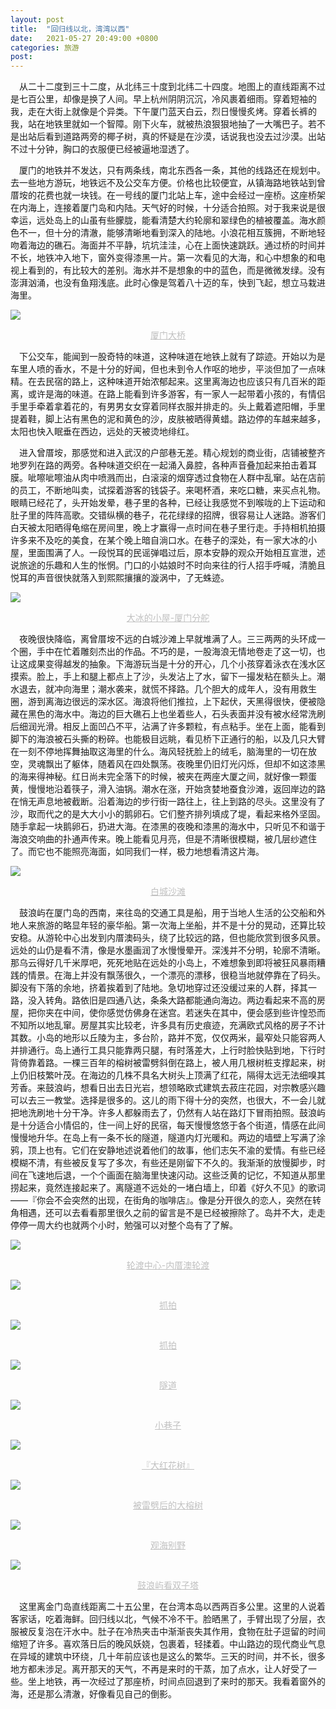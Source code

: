 ```yaml
---
layout: post
title:  "回归线以北，湾湾以西"
date:   2021-05-27 20:49:00 +0800
categories: 旅游
post: 
---
```


&#8194;&#8194;从二十二度到三十二度，从北纬三十度到北纬二十四度。地图上的直线距离不过是七百公里，却像是换了人间。早上杭州阴阴沉沉，冷风裹着细雨。穿着短袖的我，走在大街上就像是个异类。下午厦门蓝天白云，烈日慢慢炙烤。穿着长裤的我，站在地铁里就如一个智障。刚下火车，就被热浪狠狠地抽了一大嘴巴子。若不是出站后看到道路两旁的椰子树，真的怀疑是在沙漠，话说我也没去过沙漠。出站不过十分钟，胸口的衣服便已经被逼地湿透了。

&#8194;&#8194;厦门的地铁并不发达，只有两条线，南北东西各一条，其他的线路还在规划中。去一些地方游玩，地铁远不及公交车方便。价格也比较便宜，从镇海路地铁站到曾厝垵的花费也就一块钱。在一号线的厦门北站上车，途中会经过一座桥。这座桥架在内海上，连接着厦门岛和内陆。天气好的时候，十分适合拍照。对于我来说是很幸运，远处岛上的山虽有些朦胧，能看清楚大约轮廓和翠绿色的植被覆盖。海水颜色不一，但十分的清澈，能够清晰地看到深入的陆地。小浪花相互簇拥，不断地轻吻着海边的礁石。海面并不平静，坑坑洼洼，心在上面快速跳跃。通过桥的时间并不长，地铁冲入地下，窗外变得漆黑一片。第一次看见的大海，和心中想象的和电视上看到的，有比较大的差别。海水并不是想象的中的蓝色，而是微微发绿。没有澎湃汹涌，也没有鱼翔浅底。此时心像是驾着八十迈的车，快到飞起，想立马栽进海里。

![](https://user-images.githubusercontent.com/84229902/120056444-d193ec00-c06e-11eb-9bdf-582134247a87.jpeg)
<center style="font-size:14px;color:#C0C0C0;text-decoration:underline">厦门大桥</center> 

&#8194;&#8194;下公交车，能闻到一股奇特的味道，这种味道在地铁上就有了踪迹。开始以为是车里人喷的香水，不是十分的好闻，但也未到令人作呕的地步，平淡但加了一点味精。在去民宿的路上，这种味道开始浓郁起来。这里离海边也应该只有几百米的距离，或许是海的味道。在路上能看到许多游客，有一家人一起带着小孩的，有情侣手里手牵着拿着花的，有男男女女穿着同样衣服并排走的。头上戴着遮阳帽，手里提着鞋，脚上沾有黑色的泥和黄色的沙，皮肤被晒得黄蜡。路边停的车越来越多，太阳也快入眠垂在西边，远处的天被烫地绯红。

&#8194;&#8194;进入曾厝垵，那感觉和进入武汉的户部巷无差。精心规划的商业街，店铺被整齐地罗列在路的两旁。各种味道交织在一起涌入鼻腔，各种声音叠加起来拍击着耳膜。呲嚓呲嚓油从肉中喷溅而出，白滚滚的烟穿透过食物在人群中乱窜。站在店前的员工，不断地叫卖，试探着游客的钱袋子。来喝杯酒，来吃口糖，来买点礼物。眼睛已经花了，头开始发晕，巷子里的各种，已经让我感觉不到喉咙的上下运动和肚子里的阵阵高歌。交错纵横的巷子，花花绿绿的招牌，很容易让人迷路。游客们白天被太阳晒得龟缩在房间里，晚上才赢得一点时间在巷子里行走。手持相机拍摄许多来不及吃的美食，在某个晚上暗自淌口水。在巷子的深处，有一家大冰的小屋，里面围满了人。一段悦耳的民谣弹唱过后，原本安静的观众开始相互宣泄，述说旅途的乐趣和人生的怅惘。门口的小姑娘时不时向来往的行人招手呼喊，清脆且悦耳的声音很快就落入到熙熙攘攘的漩涡中，了无蛛迹。

![](https://user-images.githubusercontent.com/84229902/120056497-33545600-c06f-11eb-8605-392f81bf364c.jpg)
<center style="font-size:14px;color:#C0C0C0;text-decoration:underline">大冰的小屋-厦门分舵</center> 

&#8194;&#8194;夜晚很快降临，离曾厝垵不远的白城沙滩上早就堆满了人。三三两两的头环成一个圈，手中在忙着雕刻杰出的作品。不巧的是，一股海浪无情地卷走了这一切，也让这成果变得越发的抽象。下海游玩当是十分的开心，几个小孩穿着泳衣在浅水区摸索。脸上，手上和腿上都点上了沙，头发沾上了水，留下一撮发粘在额头上。潮水退去，就冲向海里；潮水袭来，就慌不择路。几个胆大的成年人，没有用救生圈，游到离海边很远的深水区。海浪将他们推拉，上下起伏，天黑得很快，便被隐藏在黑色的海水中。海边的巨大礁石上也坐着些人，石头表面并没有被水经常洗刷后细润光滑。相反上面凹凸不平，沾满了许多颗粒，有点粘手。坐在上面，能看到脚下的海浪被石头撕的粉碎。也能极目远眺，看见桥下正通行的船，以及几只大臂在一刻不停地挥舞抽取这海里的什么。海风轻抚脸上的绒毛，脑海里的一切在放空，灵魂飘出了躯体，随着风在四处飘荡。夜晚里仍旧灯光闪烁，但却不如这漆黑的海来得神秘。红日尚未完全落下的时候，被夹在两座大厦之间，就好像一颗蛋黄，慢慢地沿着筷子，滑入油锅。潮水在涨，开始贪婪地蚕食沙滩，返回岸边的路在悄无声息地被截断。沿着海边的步行街一路往上，往上到路的尽头。这里没有了沙，取而代之的是大大小小的鹅卵石。它们整齐排列填成了堤，看起来格外坚固。随手拿起一块鹅卵石，扔进大海。在漆黑的夜晚和漆黑的海水中，只听见不和谐于海浪交响曲的扑通声传来。晚上能看见月亮，但是不清晰很模糊，被几层纱遮住了。而它也不能照亮海面，如同我们一样，极力地想看清这片海。

![](https://user-images.githubusercontent.com/84229902/120061707-02851880-c091-11eb-8c06-6dfc018f00a2.jpeg)

<center style="font-size:14px;color:#C0C0C0;text-decoration:underline">白城沙滩</center> 

&#8194;&#8194;鼓浪屿在厦门岛的西南，来往岛的交通工具是船，用于当地人生活的公交船和外地人来旅游的略显年轻的豪华船。第一次海上坐船，并不是十分的晃动，还算比较安稳。从游轮中心出发到内厝澳码头，绕了比较远的路，但也能欣赏到很多风景。远处的山仍是看不清，像是水墨画润了水慢慢晕开。深浅并不分明，轮廓不清晰。那乌云得好几千米厚吧，死死地贴在远处的小岛上，不难想象到即将被狂风暴雨糟践的情景。在海上并没有飘荡很久，一个漂亮的漂移，很稳当地就停靠在了码头。脚没有下落的余地，挤着挨着到了陆地。急切地穿过还没缓过来的人群，择其一路，没入转角。路依旧是四通八达，条条大路都能通向海边。两边看起来不高的房屋，把你夹在中间，使你感觉仿佛身在迷宫。若迷失在其中，便会感到些许惶恐而不知所以地乱窜。房屋其实比较老，许多具有历史痕迹，充满欧式风格的房子不计其数。小岛的地形以丘陵为主，多台阶，路并不宽，仅仅两米，最窄处只能容两人并排通行。岛上通行工具只能靠两只腿，有时落差大，上行时脸快贴到地，下行时背倚靠着路。一棵三百年的榕树被雷劈斜倒在路上，被人用几根树桩支撑起来，树上仍旧枝繁叶茂。在海边的几株不具名大树头上顶满了红花，隔得太远无法细嗅其芳香。来鼓浪屿，想看日出去日光岩，想领略欧式建筑去菽庄花园，对宗教感兴趣可以去三一教堂。选择是很多的。这儿的雨下得十分的突然，也很大，不一会儿就把地洗刷地十分干净。许多人都躲雨去了，仍然有人站在路灯下冒雨拍照。鼓浪屿是十分适合小情侣的，住一间上好的民宿，每天慢慢悠悠于各个街道，情感在此间慢慢地升华。在岛上有一条不长的隧道，隧道内灯光暖和。两边的墙壁上写满了涂鸦，顶上也有。它们在安静地述说着他们的故事，他们志矢不渝的爱情。有些已经模糊不清，有些被反复写了多次，有些还是刚留下不久的。我渐渐的放慢脚步，时间在飞速地后退，一个个画面在脑海里快速闪动。这些泛黄的记忆，不知道从那里捞起来，竟然连接起来了。离隧道不远处的一堵白墙上，印着《好久不见》的歌词——『你会不会突然的出现，在街角的咖啡店』。像是分开很久的恋人，突然在转角相遇，还可以去看看那里很久之前的留言是不是已经被擦除了。岛并不大，走走停停一周大约也就两个小时，勉强可以对整个岛有了了解。

![](https://user-images.githubusercontent.com/84229902/120061695-f9944700-c090-11eb-8a32-eed1592abfd1.jpg)
<center style="font-size:14px;color:#C0C0C0;text-decoration:underline">轮渡中心-内厝澳轮渡</center> 

![](https://user-images.githubusercontent.com/84229902/120061699-0022be80-c091-11eb-976d-25df8fd911f6.jpeg)
<center style="font-size:14px;color:#C0C0C0;text-decoration:underline">抓拍</center> 

![](https://user-images.githubusercontent.com/84229902/120061701-00bb5500-c091-11eb-8b21-ad2f96d36782.jpeg)
<center style="font-size:14px;color:#C0C0C0;text-decoration:underline">抓拍</center> 

![](https://user-images.githubusercontent.com/84229902/120061706-02851880-c091-11eb-9381-8202cfb8c06b.jpeg)
<center style="font-size:14px;color:#C0C0C0;text-decoration:underline">隧道</center> 

![](https://user-images.githubusercontent.com/84229902/120061702-00bb5500-c091-11eb-8005-79e10348ebb5.jpeg)
<center style="font-size:14px;color:#C0C0C0;text-decoration:underline">小巷子</center> 

![](https://user-images.githubusercontent.com/84229902/120061705-01ec8200-c091-11eb-8127-44e05b0fb486.jpeg)
<center style="font-size:14px;color:#C0C0C0;text-decoration:underline">『大红花树』</center> 

![](https://user-images.githubusercontent.com/84229902/120061703-0153eb80-c091-11eb-822e-339e33e23132.jpeg)
<center style="font-size:14px;color:#C0C0C0;text-decoration:underline">被雷劈后的大榕树</center> 

![](https://user-images.githubusercontent.com/84229902/120061697-ff8a2800-c090-11eb-8c34-3c6bff390f7b.jpeg)
<center style="font-size:14px;color:#C0C0C0;text-decoration:underline">观海别野</center> 

![](https://user-images.githubusercontent.com/84229902/120061698-ff8a2800-c090-11eb-878b-1fc063ab984b.jpeg)
<center style="font-size:14px;color:#C0C0C0;text-decoration:underline">鼓浪屿看双子塔</center> 

&#8194;&#8194;这里离金门岛直线距离二十五公里，在台湾本岛以西两百多公里。这里的人说着客家话，吃着海鲜。回归线以北，气候不冷不干。脸晒黑了，手臂出现了分层，衣服被反复泡在汗水中。肚子在冷热夹击中渐渐丧失其作用，食物在肚子逗留的时间缩短了许多。喜欢落日后的晚风妖娆，包裹着，轻揉着。中山路边的现代商业气息在异域的建筑中环绕，几十年前应该也是这么的繁华。三天的时间，并不长，很多地方都未涉足。离开那天的天气，不再是来时的干蒸，加了点水，让人好受了一些。坐上地铁，再一次经过了那座桥，时间点回退到了来时的那天。我看着窗外的海，还是那么清澈，好像看见自己的倒影。

